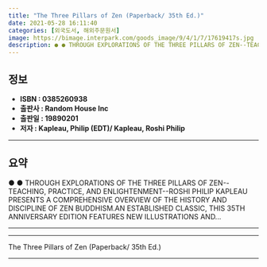 ```yaml
---
title: "The Three Pillars of Zen (Paperback/ 35th Ed.)"
date: 2021-05-28 16:11:40
categories: [외국도서, 해외주문원서]
image: https://bimage.interpark.com/goods_image/9/4/1/7/17619417s.jpg
description: ● ● THROUGH EXPLORATIONS OF THE THREE PILLARS OF ZEN--TEACHING, PRACTICE, AND ENLIGHTENMENT--ROSHI PHILIP KAPLEAU PRESENTS A COMPREHENSIVE OVERVIEW OF THE HIS
---
```


## **정보**

- **ISBN : 0385260938**
- **출판사 : Random House Inc**
- **출판일 : 19890201**
- **저자 : Kapleau, Philip (EDT)/ Kapleau, Roshi Philip**

------



## **요약**

●  ●  THROUGH EXPLORATIONS OF THE THREE PILLARS OF ZEN--TEACHING, PRACTICE, AND ENLIGHTENMENT--ROSHI PHILIP KAPLEAU PRESENTS A COMPREHENSIVE OVERVIEW OF THE HISTORY AND DISCIPLINE OF ZEN BUDDHISM.AN ESTABLISHED CLASSIC, THIS 35TH ANNIVERSARY EDITION FEATURES NEW ILLUSTRATIONS AND... 

------



------


The Three Pillars of Zen (Paperback/ 35th Ed.) 

------


